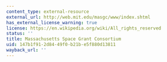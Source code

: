 ```yaml
---
content_type: external-resource
external_url: http://web.mit.edu/masgc/www/index.shtml
has_external_license_warning: true
license: https://en.wikipedia.org/wiki/All_rights_reserved
status: ''
title: Massachusetts Space Grant Consortium
uid: 147b1f91-2d84-49f0-b21b-e5f880d13811
wayback_url: ''
---
```

